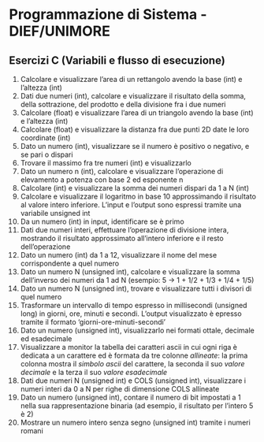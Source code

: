 ﻿# Programmazione di Sistema - DIEF/UNIMORE

## Esercizi C (Variabili e flusso di esecuzione)

1. Calcolare e visualizzare l’area di un rettangolo avendo la base (int) e l’altezza (int)
2. Dati due numeri (int), calcolare e visualizzare il risultato della somma, della sottrazione, del prodotto e della
   divisione fra i due numeri
3. Calcolare (float) e visualizzare l’area di un triangolo avendo la base (int) e l’altezza (int)
4. Calcolare (float) e visualizzare la distanza fra due punti 2D date le loro coordinate (int)
5. Dato un numero (int), visualizzare se il numero è positivo o negativo, e se pari o dispari
6. Trovare il massimo fra tre numeri (int) e visualizzarlo
7. Dato un numero n (int), calcolare e visualizzare l’operazione di elevamento a potenza con base 2 ed esponente n
8. Calcolare (int) e visualizzare la somma dei numeri dispari da 1 a N (int)
9. Calcolare e visualizzare il logaritmo in base 10 approssimando il risultato al valore intero inferiore. L’input e
   l’output sono espressi tramite una variabile unsigned int
10. Da un numero (int) in input, identificare se è primo
11. Dati due numeri interi, effettuare l’operazione di divisione intera, mostrando il risultato approssimato all’intero
   inferiore e il resto dell’operazione
12. Dato un numero (int) da 1 a 12, visualizzare il nome del mese corrispondente a quel numero
13. Dato un numero N (unsigned int), calcolare e visualizzare la somma dell’inverso dei numeri da 1 ad N (esempio: 5 -> 1 + 1/2 + 1/3 + 1/4 + 1/5)
14. Dato un numero N (unsigned int), trovare e visualizzare tutti i divisori di quel numero
15. Trasformare un intervallo di tempo espresso in millisecondi (unsigned long) in giorni, ore, minuti e secondi.
   L’output visualizzato è epresso tramite il formato ‘giorni-ore-minuti-secondi’
16. Dato un numero (unsigned int), visualizzarlo nei formati ottale, decimale ed esadecimale
17. Visualizzare a monitor la tabella dei caratteri ascii in cui ogni riga è dedicata a un carattere ed è formata da tre
   colonne *allineate*: la prima colonna mostra il *simbolo ascii* del carattere, la seconda il suo *valore decimale* e
   la terza il suo *valore esadecimale*
18. Dati due numeri N (unsigned int) e COLS (unsigned int), visualizzare i numeri interi da 0 a N per righe di dimensione
   COLS allineate
19. Dato un numero (unsigned int), contare il numero di bit impostati a 1 nella sua rappresentazione binaria (ad esempio,
   il risultato per l’intero 5 è 2)
20. Mostrare un numero intero senza segno (unsigned int) tramite i numeri romani

